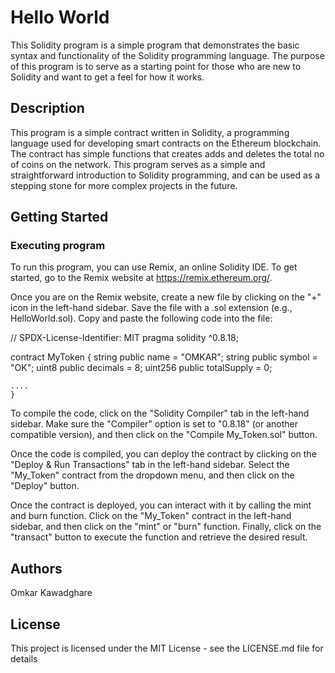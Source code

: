 # Hello World

This Solidity program is a simple program that demonstrates the basic syntax and functionality of the Solidity programming language. The purpose of this program is to serve as a starting point for those who are new to Solidity and want to get a feel for how it works.

## Description

This program is a simple contract written in Solidity, a programming language used for developing smart contracts on the Ethereum blockchain. The contract has simple functions that creates adds and deletes the total no of coins on the network. This program serves as a simple and straightforward introduction to Solidity programming, and can be used as a stepping stone for more complex projects in the future.

## Getting Started

### Executing program

To run this program, you can use Remix, an online Solidity IDE. To get started, go to the Remix website at https://remix.ethereum.org/.

Once you are on the Remix website, create a new file by clicking on the "+" icon in the left-hand sidebar. Save the file with a .sol extension (e.g., HelloWorld.sol). Copy and paste the following code into the file:

// SPDX-License-Identifier: MIT
pragma solidity ^0.8.18;

contract MyToken {
    string public name = "OMKAR";
    string public symbol = "OK";
    uint8 public decimals = 8;
    uint256 public totalSupply = 0;
    
    ....
    }

To compile the code, click on the "Solidity Compiler" tab in the left-hand sidebar. Make sure the "Compiler" option is set to "0.8.18" (or another compatible version), and then click on the "Compile My_Token.sol" button.

Once the code is compiled, you can deploy the contract by clicking on the "Deploy & Run Transactions" tab in the left-hand sidebar. Select the "My_Token" contract from the dropdown menu, and then click on the "Deploy" button.

Once the contract is deployed, you can interact with it by calling the mint and burn function. Click on the "My_Token" contract in the left-hand sidebar, and then click on the "mint" or "burn" function. Finally, click on the "transact" button to execute the function and retrieve the desired result.

## Authors

Omkar Kawadghare


## License

This project is licensed under the MIT License - see the LICENSE.md file for details
